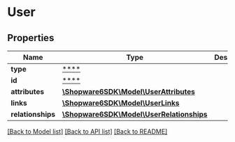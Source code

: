 # User

## Properties
Name | Type | Description | Notes
------------ | ------------- | ------------- | -------------
**type** | [****](.md) |  | [optional] 
**id** | [****](.md) |  | [optional] 
**attributes** | [**\Shopware6SDK\Model\UserAttributes**](UserAttributes.md) |  | [optional] 
**links** | [**\Shopware6SDK\Model\UserLinks**](UserLinks.md) |  | [optional] 
**relationships** | [**\Shopware6SDK\Model\UserRelationships**](UserRelationships.md) |  | [optional] 

[[Back to Model list]](../../README.md#documentation-for-models) [[Back to API list]](../../README.md#documentation-for-api-endpoints) [[Back to README]](../../README.md)

